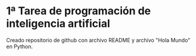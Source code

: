 # 1ª Tarea de programación de inteligencia artificial
Creado repositorio de github con archivo README y archivo "Hola Mundo" en Python.
